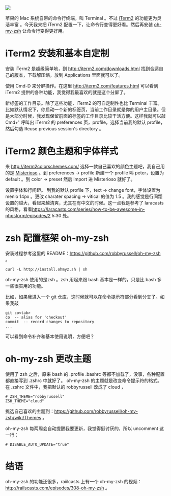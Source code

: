![](http://media.haoduoshipin.com/pic/happycasts/apple.jpg)

苹果的 Mac 系统自带的命令行终端，叫
Terminal 。不过 [iTerm2](http://iterm2.com/) 的功能更为灵活丰富 。今天我来把 iTerm2
配置一下，让命令行变得更好看。然后再安装
[oh-my-zsh](https://github.com/robbyrussell/oh-my-zsh)
让命令行变得更好用。

# iTerm2 安装和基本自定制

安装 iTerm2 是超级简单地，到 <http://iterm2.com/downloads.html>
找到合适自己的版本，下载解压缩，放到 Applications 里面就可以了。

使用 Cmd-D 来分屏操作。在这里 <http://iterm2.com/features.html> 可以看到 iTerm2
提供的各种功能，我觉得我最喜欢的就是这个分屏了。

新标签的工作目录。除了这些功能，iTerm2 的可自定制性也比 Terminal
丰富。比如默认情况下，你启动一个新的标签页，当前工作目录就是你的用户主目录。但是大部分时候，我发现保留前面的标签的工作目录比较干活方便。这样我就可以敲
Cmd+' 呼叫出 iTerm2 的 preferences 页，profile，选择当前我的默认
profile，然后勾选 Reuse previous session's directory 。

# iTerm2  颜色主题和字体样式

来 <http://iterm2colorschemes.com/> 选择一款自己喜欢的颜色主题吧，我自己用的是
[Misterioso](https://raw.githubusercontent.com/mbadolato/iTerm2-Color-Schemes/master/schemes/Misterioso.itermcolors)
。到 preferences -> profile 新建一个 profile 叫 peter，设置为 default 。到
color -> preset 然后 import 进 Misterioso 就好了。

设置字体和行间距。 到我的默认 profile 下，text -> change font，字体设置为
menlo 14px 。更改 charater spacing -> vitical 的值为 1.5
。我的感觉是行间距设置的越大，看起来越清爽，尤其在有中文的时候。这一点我是参考了 laracasts 的风格，看看<https://laracasts.com/series/how-to-be-awesome-in-phpstorm/episodes/2> 5:30 处。

# zsh 配置框架 oh-my-zsh

安装过程参考这里的 README：<https://github.com/robbyrussell/oh-my-zsh> 。

    curl -L http://install.ohmyz.sh | sh

oh-my-zsh 使用的是zsh 。zsh 用起来跟 bash 基本是一样的，只是比 bash
多一些很实用的功能。

比如，如果我进入一个 git 仓库，这时候就可以在命令提示符部分看到分支了。如果我敲

    git co<tab>
    co  -- alias for 'checkout'
    commit  -- record changes to repository
    ...

可以看到命令补齐和基本使用说明，方便吧？

# oh-my-zsh 更改主题
使用了 zsh 之后，原来 bash 的 .profile .bashrc
等都不加载了，没事，各种配置都直接写到 .zshrc 中就好了。 oh-my-zsh
的主题就是改变命令提示符的格式。在 .zshrc 文件中，我把默认的 robbyrussell 改成了 cloud ，

    # ZSH_THEME="robbyrussell"
    ZSH_THEME="cloud"

挑选自己喜欢的主题到：<https://github.com/robbyrussell/oh-my-zsh/wiki/Themes>
。

oh-my-zsh 每两周会自动提醒我要更新，我觉得挺讨厌的，所以 uncomment 这一行：

    # DISABLE_AUTO_UPDATE="true"

# 结语
oh-my-zsh 的功能还很多，raiilcasts 上有一个 oh-my-zsh 的视频： <http://railscasts.com/episodes/308-oh-my-zsh> 。